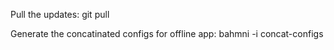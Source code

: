 Pull the updates:
	git pull

Generate the concatinated configs for offline app:
	bahmni -i <inventory-file> concat-configs